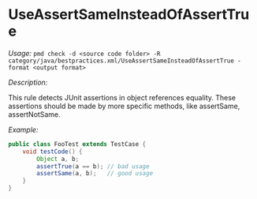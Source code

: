 
# UseAssertSameInsteadOfAssertTrue

*Usage:*
`pmd check -d <source code folder> -R category/java/bestpractices.xml/UseAssertSameInsteadOfAssertTrue -format <output format>`

*Description:*

This rule detects JUnit assertions in object references equality. These assertions should be made
by more specific methods, like assertSame, assertNotSame.

*Example:*

```java
public class FooTest extends TestCase {
    void testCode() {
        Object a, b;
        assertTrue(a == b); // bad usage
        assertSame(a, b);   // good usage
    }
}        
```
